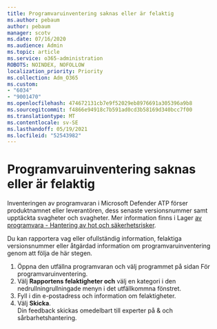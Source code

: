 ```yaml
---
title: Programvaruinventering saknas eller är felaktig
ms.author: pebaum
author: pebaum
manager: scotv
ms.date: 07/16/2020
ms.audience: Admin
ms.topic: article
ms.service: o365-administration
ROBOTS: NOINDEX, NOFOLLOW
localization_priority: Priority
ms.collection: Adm_O365
ms.custom:
- "6034"
- "9001470"
ms.openlocfilehash: 474672131cb7e9f52029eb8976691a305396a9b8
ms.sourcegitcommit: f4866e94918c7b591ad0cd3b58169d340bcc7f00
ms.translationtype: MT
ms.contentlocale: sv-SE
ms.lasthandoff: 05/19/2021
ms.locfileid: "52543982"
---
```

# <a name="software-inventory-is-missing-or-inaccurate"></a>Programvaruinventering saknas eller är felaktig

Inventeringen av programvaran i Microsoft Defender ATP förser produktnamnet eller leverantören, dess senaste versionsnummer samt upptäckta svagheter och svagheter. Mer information finns i Lager [av programvara - Hantering av hot och säkerhetsrisker](/windows/security/threat-protection/microsoft-defender-atp/tvm-software-inventory).

Du kan rapportera vag eller ofullständig information, felaktiga versionsnummer eller åtgärdad information om programvaruinventering genom att följa de här stegen.  

1. Öppna den utfällna programvaran och välj programmet på sidan För programvaruinventering.
2. Välj **Rapportens felaktigheter och** välj en kategori i den nedrullningrullningade menyn i det utfällkommna fönstret.
3. Fyll i din e-postadress och information om felaktigheter.
4. Välj **Skicka**.</br>
    Din feedback skickas omedelbart till experter på & och sårbarhetshantering.